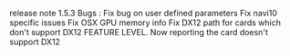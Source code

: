 release note 1.5.3
Bugs :
Fix bug on user defined parameters
Fix navi10 specific issues
Fix OSX GPU memory info
Fix DX12 path for cards which don't support DX12 FEATURE LEVEL. Now reporting the card doesn't support DX12

